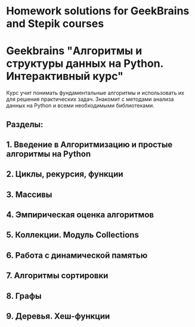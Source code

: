 # Homework solutions for GeekBrains and Stepik courses

# Geekbrains "Алгоритмы и структуры данных на Python. Интерактивный курс"

Курс учит понимать фундаментальные алгоритмы и использовать их для решения практических задач. Знакомит с методами анализа данных на Python и всеми необходимыми библиотеками.


## Разделы:


## 1. Введение в Алгоритмизацию и простые алгоритмы на Python

## 2. Циклы, рекурсия, функции

## 3. Массивы

## 4. Эмпирическая оценка алгоритмов

## 5. Коллекции. Модуль Collections

## 6. Работа с динамической памятью

## 7. Алгоритмы сортировки

## 8. Графы

## 9. Деревья. Хеш-функции
